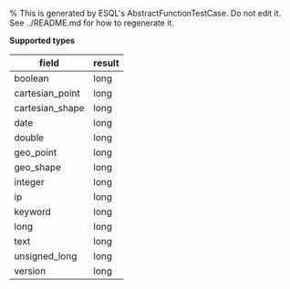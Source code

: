 % This is generated by ESQL's AbstractFunctionTestCase. Do not edit it. See ../README.md for how to regenerate it.

**Supported types**

| field | result |
| --- | --- |
| boolean | long |
| cartesian_point | long |
| cartesian_shape | long |
| date | long |
| double | long |
| geo_point | long |
| geo_shape | long |
| integer | long |
| ip | long |
| keyword | long |
| long | long |
| text | long |
| unsigned_long | long |
| version | long |

